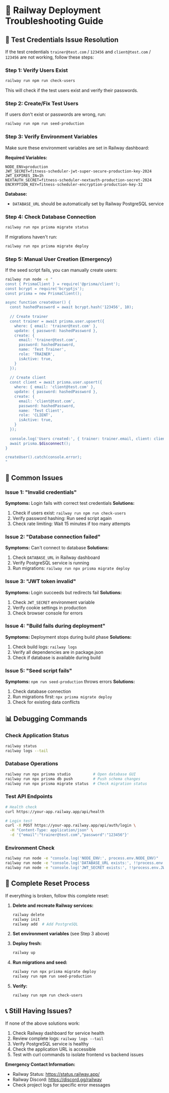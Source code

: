 # 🚂 Railway Deployment Troubleshooting Guide

## 🔧 Test Credentials Issue Resolution

If the test credentials `trainer@test.com` / `123456` and `client@test.com` / `123456` are not working, follow these steps:

### Step 1: Verify Users Exist
```bash
railway run npm run check-users
```

This will check if the test users exist and verify their passwords.

### Step 2: Create/Fix Test Users
If users don't exist or passwords are wrong, run:
```bash
railway run npm run seed-production
```

### Step 3: Verify Environment Variables
Make sure these environment variables are set in Railway dashboard:

**Required Variables:**
```env
NODE_ENV=production
JWT_SECRET=fitness-scheduler-jwt-super-secure-production-key-2024
JWT_EXPIRES_IN=1h
NEXTAUTH_SECRET=fitness-scheduler-nextauth-production-secret-2024
ENCRYPTION_KEY=fitness-scheduler-encryption-production-key-32
```

**Database:**
- `DATABASE_URL` should be automatically set by Railway PostgreSQL service

### Step 4: Check Database Connection
```bash
railway run npx prisma migrate status
```

If migrations haven't run:
```bash
railway run npx prisma migrate deploy
```

### Step 5: Manual User Creation (Emergency)
If the seed script fails, you can manually create users:

```bash
railway run node -e "
const { PrismaClient } = require('@prisma/client');
const bcrypt = require('bcryptjs');
const prisma = new PrismaClient();

async function createUser() {
  const hashedPassword = await bcrypt.hash('123456', 10);
  
  // Create trainer
  const trainer = await prisma.user.upsert({
    where: { email: 'trainer@test.com' },
    update: { password: hashedPassword },
    create: {
      email: 'trainer@test.com',
      password: hashedPassword,
      name: 'Test Trainer',
      role: 'TRAINER',
      isActive: true,
    }
  });
  
  // Create client
  const client = await prisma.user.upsert({
    where: { email: 'client@test.com' },
    update: { password: hashedPassword },
    create: {
      email: 'client@test.com',
      password: hashedPassword,
      name: 'Test Client',
      role: 'CLIENT',
      isActive: true,
    }
  });
  
  console.log('Users created:', { trainer: trainer.email, client: client.email });
  await prisma.$disconnect();
}

createUser().catch(console.error);
"
```

## 🚨 Common Issues

### Issue 1: "Invalid credentials"
**Symptoms:** Login fails with correct test credentials
**Solutions:**
1. Check if users exist: `railway run npm run check-users`
2. Verify password hashing: Run seed script again
3. Check rate limiting: Wait 15 minutes if too many attempts

### Issue 2: "Database connection failed"
**Symptoms:** Can't connect to database
**Solutions:**
1. Check `DATABASE_URL` in Railway dashboard
2. Verify PostgreSQL service is running
3. Run migrations: `railway run npx prisma migrate deploy`

### Issue 3: "JWT token invalid"
**Symptoms:** Login succeeds but redirects fail
**Solutions:**
1. Check `JWT_SECRET` environment variable
2. Verify cookie settings in production
3. Check browser console for errors

### Issue 4: "Build fails during deployment"
**Symptoms:** Deployment stops during build phase
**Solutions:**
1. Check build logs: `railway logs`
2. Verify all dependencies are in package.json
3. Check if database is available during build

### Issue 5: "Seed script fails"
**Symptoms:** `npm run seed-production` throws errors
**Solutions:**
1. Check database connection
2. Run migrations first: `npx prisma migrate deploy`
3. Check for existing data conflicts

## 📊 Debugging Commands

### Check Application Status
```bash
railway status
railway logs --tail
```

### Database Operations
```bash
railway run npx prisma studio          # Open database GUI
railway run npx prisma db push         # Push schema changes
railway run npx prisma migrate status  # Check migration status
```

### Test API Endpoints
```bash
# Health check
curl https://your-app.railway.app/api/health

# Login test
curl -X POST https://your-app.railway.app/api/auth/login \
  -H "Content-Type: application/json" \
  -d '{"email":"trainer@test.com","password":"123456"}'
```

### Environment Check
```bash
railway run node -e "console.log('NODE_ENV:', process.env.NODE_ENV)"
railway run node -e "console.log('DATABASE_URL exists:', !!process.env.DATABASE_URL)"
railway run node -e "console.log('JWT_SECRET exists:', !!process.env.JWT_SECRET)"
```

## 🔄 Complete Reset Process

If everything is broken, follow this complete reset:

1. **Delete and recreate Railway services:**
   ```bash
   railway delete
   railway init
   railway add  # Add PostgreSQL
   ```

2. **Set environment variables** (see Step 3 above)

3. **Deploy fresh:**
   ```bash
   railway up
   ```

4. **Run migrations and seed:**
   ```bash
   railway run npx prisma migrate deploy
   railway run npm run seed-production
   ```

5. **Verify:**
   ```bash
   railway run npm run check-users
   ```

## 📞 Still Having Issues?

If none of the above solutions work:

1. Check Railway dashboard for service health
2. Review complete logs: `railway logs --tail`
3. Verify PostgreSQL service is healthy
4. Check the application URL is accessible
5. Test with curl commands to isolate frontend vs backend issues

**Emergency Contact Information:**
- Railway Status: https://status.railway.app/
- Railway Discord: https://discord.gg/railway
- Check project logs for specific error messages